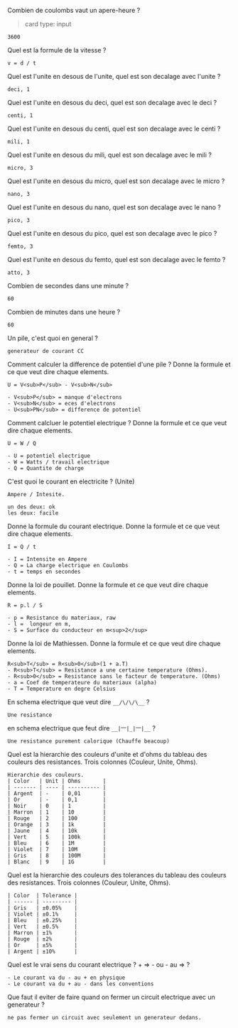 Combien de coulombs vaut un apere-heure ?
> card type: input
```
3600
```

Quel est la formule de la vitesse ?
```
v = d / t
```

Quel est l'unite en desous de l'unite, quel est son decalage avec l'unite ?
```
deci, 1
```

Quel est l'unite en desous du deci, quel est son decalage avec le deci ?
```
centi, 1
```

Quel est l'unite en desous du centi, quel est son decalage avec le centi ?
```
mili, 1
```

Quel est l'unite en desous du mili, quel est son decalage avec le mili ?
```
micro, 3
```

Quel est l'unite en desous du micro, quel est son decalage avec le micro ?
```
nano, 3
```

Quel est l'unite en desous du nano, quel est son decalage avec le nano ?
```
pico, 3
```

Quel est l'unite en desous du pico, quel est son decalage avec le pico ?
```
femto, 3
```

Quel est l'unite en desous du femto, quel est son decalage avec le femto ?
```
atto, 3
```

Combien de secondes dans une minute ?
```
60
```

Combien de minutes dans une heure ?
```
60
```

Un pile, c'est quoi en general ?
```
generateur de courant CC
```

Comment calculer la difference de potentiel d'une pile ? Donne la formule et ce que veut dire chaque elements.
```
U = V<sub>P</sub> - V<sub>N</sub>

- V<sub>P</sub> = manque d'electrons
- V<sub>N</sub> = eces d'electrons
- U<sub>PN</sub> = difference de potentiel
```

Comment calcluer le potentiel electrique ? Donne la formule et ce que veut dire chaque elements.
```
U = W / Q

- U = potentiel electrique
- W = Watts / travail electrique
- Q = Quantite de charge
```

C'est quoi le courant en electricite ? (Unite)
```
Ampere / Intesite.

un des deux: ok
les deux: facile
```

Donne la formule du courant electrique. Donne la formule et ce que veut dire chaque elements.
```
I = Q / t

- I = Intensite en Ampere
- Q = La charge electrique en Coulombs
- t = temps en secondes
```

Donne la loi de pouillet. Donne la formule et ce que veut dire chaque elements.
```
R = p.l / S

- p = Resistance du materiaux, raw
- l =  longeur en m,
- S = Surface du conducteur en m<sup>2</sup>
```

Donne la loi de Mathiessen. Donne la formule et ce que veut dire chaque elements.
```
R<sub>T</sub> = R<sub>0</sub>(1 + a.T)
- R<sub>T</sub> = Resistance a une certaine temperature (Ohms).
- R<sub>0</sub> = Resistance sans le facteur de temperature. (Ohms)
- a = Coef de temperateure du materiaux (alpha)
- T = Temperature en degre Celsius
```

En schema electrique que veut dire `__/\/\/\__` ?
```
Une resistance
```

en schema electrique que feut dire `__|⎻|_|⎻|__` ?
```
Une resistance purement calorique (Chauffe beacoup)
```

Quel est la hierarchie des couleurs d'unite et d'ohms du tableau des couleurs des resistances. Trois colonnes (Couleur, Unite, Ohms).
```
Hierarchie des couleurs.
| Color   | Unit | Ohms       |
| ------- | ---- | ---------- |
| Argent  | -    | 0,01       |
| Or      | -    | 0,1        |
| Noir    | 0    | 1          |
| Marron  | 1    | 10         |
| Rouge   | 2    | 100        |
| Orange  | 3    | 1k         |
| Jaune   | 4    | 10k        |
| Vert    | 5    | 100k       |
| Bleu    | 6    | 1M         |
| Violet  | 7    | 10M        |
| Gris    | 8    | 100M       |
| Blanc   | 9    | 1G         |
```

Quel est la hierarchie des couleurs des tolerances du tableau des couleurs des resistances. Trois colonnes (Couleur, Unite, Ohms).
```
| Color  | Tolerance |
| ------ | --------- |
| Gris   | ±0.05%    |
| Violet | ±0.1%     |
| Bleu   | ±0.25%    |
| Vert   | ±0.5%     |
| Marron | ±1%       |
| Rouge  | ±2%       |
| Or     | ±5%       |
| Argent | ±10%      |
```

Quel est le vrai sens du courant electrique ? + => - ou - au => ?
```
- Le courant va du - au + en physique
- Le courant va du + au - dans les conventions
```

Que faut il eviter de faire quand on fermer un circuit electrique avec un generateur ?
```
ne pas fermer un circuit avec seulement un generateur dedans.
```